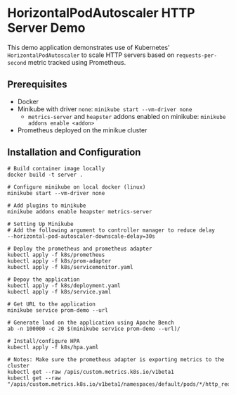 # HorizontalPodAutoscaler HTTP Server Demo

This demo application demonstrates use of Kubernetes' `HorizontalPodAutoscaler` to scale HTTP servers based on `requests-per-second` metric tracked using Prometheus.

## Prerequisites

* Docker
* Minikube with driver `none`: `minikube start --vm-driver none`
  * `metrics-server` and `heapster` addons enabled on minikube: `minikube addons enable <addon>`
* Prometheus deployed on the minikue cluster

## Installation and Configuration

```
# Build container image locally
docker build -t server .

# Configure minikube on local docker (linux)
minikube start --vm-driver none

# Add plugins to minikube
minikube addons enable heapster metrics-server

# Setting Up Minikube
# Add the following argument to controller manager to reduce delay
--horizontal-pod-autoscaler-downscale-delay=30s

# Deploy the prometheus and prometheus adapter
kubectl apply -f k8s/prometheus
kubectl apply -f k8s/prom-adapter
kubectl apply -f k8s/servicemonitor.yaml

# Depoy the application
kubectl apply -f k8s/deployment.yaml
kubectl apply -f k8s/service.yaml

# Get URL to the application
minikube service prom-demo --url

# Generate load on the application using Apache Bench
ab -n 100000 -c 20 $(minikube service prom-demo --url)/

# Install/configure HPA
kubectl apply -f k8s/hpa.yaml

# Notes: Make sure the prometheus adapter is exporting metrics to the cluster
kubectl get --raw /apis/custom.metrics.k8s.io/v1beta1
kubectl get --raw "/apis/custom.metrics.k8s.io/v1beta1/namespaces/default/pods/*/http_requests"
```
